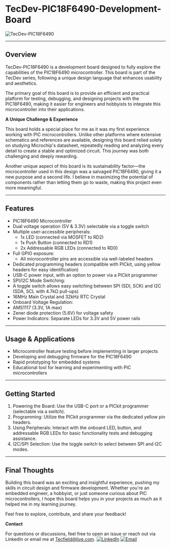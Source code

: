 # TecDev-PIC18F6490-Development-Board

![TecDev-PIC18F6490](https://github.com/Tecfield-SIA/TecDev-PIC18F6490-Development-Board/blob/main/Images/PIC18F6490.gif)

________________________________________

## Overview

TecDev-PIC18F6490 is a development board designed to fully explore the capabilities of the PIC18F6490 microcontroller. This board is part of the TecDev series, following a unique design language that enhances usability and aesthetics.

The primary goal of this board is to provide an efficient and practical platform for testing, debugging, and designing projects with the PIC18F6490, making it easier for engineers and hobbyists to integrate this microcontroller into their applications.

__A Unique Challenge & Experience__

This board holds a special place for me as it was my first experience working with PIC microcontrollers. Unlike other platforms where extensive schematics and references are available, designing this board relied solely on studying Microchip's datasheet, repeatedly reading and analyzing every detail to create a stable and optimized circuit. This journey was both challenging and deeply rewarding.

Another unique aspect of this board is its sustainability factor—the microcontroller used in this design was a salvaged PIC18F6490, giving it a new purpose and a second life. I believe in maximizing the potential of components rather than letting them go to waste, making this project even more meaningful.

________________________________________

## Features

- PIC18F6490 Microcontroller
- Dual voltage operation (5V & 3.3V) selectable via a toggle switch
- Multiple user-accessible peripherals:
  - 1x LED (connected via MOSFET to RD2)
  - 1x Push Button (connected to RD1)
  - 2x Addressable RGB LEDs (connected to RD0)
- Full GPIO exposure:
  - All microcontroller pins are accessible via well-labeled headers
-	Dedicated programming headers (compatible with PICkit, using yellow headers for easy identification)
-	USB-C power input, with an option to power via a PICkit programmer
-	SPI/I2C Mode Switching:
  - A toggle switch allows easy switching between SPI (SDI, SCK) and I2C (SDA, SCL with 4.7kΩ pull-ups)
-	16MHz Main Crystal and 32kHz RTC Crystal
-	Onboard Voltage Regulation:
  -	AMS1117 (3.3V, 1A max)
  -	Zener diode protection (5.6V) for voltage safety
-	Power Indicators: Separate LEDs for 3.3V and 5V power rails

________________________________________

## Usage & Applications

-	Microcontroller feature testing before implementing in larger projects
-	Developing and debugging firmware for the PIC18F6490
-	Rapid prototyping for embedded systems
-	Educational tool for learning and experimenting with PIC microcontrollers

________________________________________

## Getting Started

1.	Powering the Board: Use the USB-C port or a PICkit programmer (selectable via a switch).
2.	Programming: Utilize the PICkit programmer via the dedicated yellow pin headers.
3.	Using Peripherals: Interact with the onboard LED, button, and addressable RGB LEDs for basic functionality tests and debugging assistance.
4.	I2C/SPI Selection: Use the toggle switch to select between SPI and I2C modes.

________________________________________

## Final Thoughts

Building this board was an exciting and insightful experience, pushing my skills in circuit design and firmware development. Whether you're an embedded engineer, a hobbyist, or just someone curious about PIC microcontrollers, I hope this board helps you in your projects as much as it helped me in my learning journey.

Feel free to explore, contribute, and share your feedback!

__Contact__

For questions or discussions, feel free to open an issue or reach out via LinkedIn or email me at Tecfield@live.com.
[![LinkedIn](https://img.shields.io/badge/LinkedIn-Profile-blue?logo=linkedin)](www.linkedin.com/in/siavash-alizadeh-tecfield)
[![Email](https://img.shields.io/badge/Email-Contact%20Me-red?logo=gmail)](tecfield@live.com)
